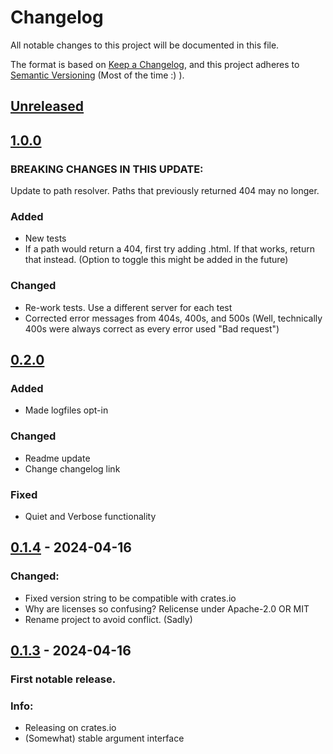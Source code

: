 # Changelog

All notable changes to this project will be documented in this file.

The format is based on [Keep a Changelog](https://keepachangelog.com/en/1.1.0/),
and this project adheres to [Semantic Versioning](https://semver.org/spec/v2.0.0.html) (Most of the time :) ).

## [Unreleased]



## [1.0.0]

### BREAKING CHANGES IN THIS UPDATE:
Update to path resolver.
Paths that previously returned 404 may no longer.

### Added
- New tests
- If a path would return a 404, first try adding .html. If that works, return that instead. (Option to toggle this might be added in the future)

### Changed
- Re-work tests. Use a different server for each test
- Corrected error messages from 404s, 400s, and 500s (Well, technically 400s were always correct as every error used "Bad request")



## [0.2.0]

### Added

- Made logfiles opt-in

### Changed

- Readme update
- Change changelog link

### Fixed

- Quiet and Verbose functionality


## [0.1.4] - 2024-04-16

### Changed:

- Fixed version string to be compatible with crates.io
- Why are licenses so confusing? Relicense under Apache-2.0 OR MIT
- Rename project to avoid conflict. (Sadly)


## [0.1.3] - 2024-04-16

### First notable release.

### Info:
- Releasing on crates.io
- (Somewhat) stable argument interface




[unreleased]: https://github.com/Jacoblightning/SimpleWebServer-RS/compare/v1.0.0...main
[1.0.0]: https://github.com/Jacoblightning/SimpleWebServer-RS/compare/0.2.0...v1.0.0
[0.2.0]: https://github.com/Jacoblightning/SimpleWebServer-RS/compare/v0.1.4...0.2.0
[0.1.4]: https://github.com/Jacoblightning/SimpleWebServer-RS/compare/v0.1.3...v0.1.4
[0.1.3]: https://github.com/Jacoblightning/SimpleWebServer-RS/releases/tag/v0.1.3
